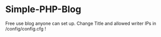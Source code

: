 # Simple-PHP-Blog
Free use blog anyone can set up. Change Title and allowed writer IPs in /config/config.cfg !
